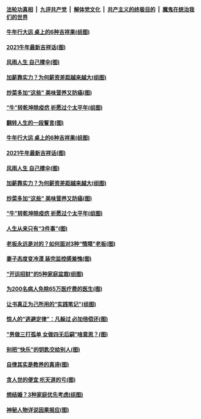 

####  [法轮功真相](../../../../basic/blob/master/README.md?t=02122131) &nbsp;|&nbsp; [九评共产党](../../../../9ping.md/blob/master/README.md?t=02122131) &nbsp;|&nbsp; [解体党文化](../../../../jtdwh.md/blob/master/README.md?t=02122131)  &nbsp;|&nbsp; [共产主义的终极目的](../../../../gczydzjmd.md/blob/master/README.md?t=02122131) &nbsp;|&nbsp; [魔鬼在统治我们的世界](../../../../mgztzwmdsj.md/blob/master/README.md?t=02122131) 

#### [牛年行大运 桌上的6种吉祥果(组图)](../pages/p8/962242.md?t=02122131) 

#### [2021牛年最新吉祥话(图)](../pages/p8/962193.md?t=02122131) 

#### [风雨人生 自己撑伞(图)](../pages/p8/962172.md?t=02122131) 

#### [加薪靠实力？为何薪资差距越来越大(组图)](../pages/p8/962200.md?t=02122131) 

#### [炒菜多加“这些” 美味营养又防癌(图)](../pages/p8/961648.md?t=02122131) 

#### [“牛”转乾坤除疫疠 祈愿过个太平年(组图)](../pages/p8/959437.md?t=02122131) 

#### [翻转人生的一段誓言(图)](../pages/p8/962285.md?t=02122131) 

#### [牛年行大运 桌上的6种吉祥果(组图)](../pages/p8/962242.md?t=02122131) 

#### [2021牛年最新吉祥话(图)](../pages/p8/962193.md?t=02122131) 

#### [风雨人生 自己撑伞(图)](../pages/p8/962172.md?t=02122131) 

#### [加薪靠实力？为何薪资差距越来越大(组图)](../pages/p8/962200.md?t=02122131) 

#### [炒菜多加“这些” 美味营养又防癌(图)](../pages/p8/961648.md?t=02122131) 

#### [“牛”转乾坤除疫疠 祈愿过个太平年(组图)](../pages/p8/959437.md?t=02122131) 

#### [人生从来只有“3件事”(图)](../pages/p8/962007.md?t=02122131) 

#### [老板永远是对的？如何面对3种“情障”老板(图)](../pages/p8/962077.md?t=02122131) 

#### [妻子态度变冷漠 装完监控感羞愧(图)](../pages/p8/962046.md?t=02122131) 

#### [“开运招财”的5种家庭盆栽(组图)](../pages/p8/961645.md?t=02122131) 

#### [为200名病人免除65万医疗费的医生(图)](../pages/p8/961479.md?t=02122131) 

#### [让书真正为己所用的“实践笔记”(组图)](../pages/p8/961544.md?t=02122131) 

#### [惊人的“逃避定律”：凡躲过 必加倍偿还(图)](../pages/p8/961953.md?t=02122131) 

#### [“男做三打孤单 女做四无后嗣”啥意思？(图)](../pages/p8/961918.md?t=02122131) 

#### [别把“快乐”的钥匙交给别人(图)](../pages/p8/961472.md?t=02122131) 

#### [自律其实是教养的真谛(图)](../pages/p8/961848.md?t=02122131) 

#### [贪人世的便宜 吃天道的亏(图)](../pages/p8/961840.md?t=02122131) 

#### [想结婚？3种家庭优先考虑(组图)](../pages/p8/961826.md?t=02122131) 

#### [神秘人物详说因果报应(图)](../pages/p8/961469.md?t=02122131) 

